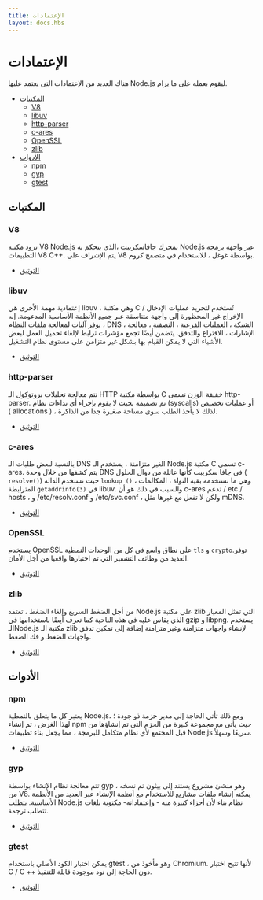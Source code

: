 ```yaml
---
title: الإعتمادات
layout: docs.hbs
---
```


# الإعتمادات

هناك العديد من الإعتمادات التي يعتمد عليها Node.js ليقوم بعمله على ما يرام.

- [المكتبات](#libraries)
  - [V8](#v8)
  - [libuv](#libuv)
  - [http-parser](#http-parser)
  - [c-ares](#c-ares)
  - [OpenSSL](#openssl)
  - [zlib](#zlib)
- [الأدوات](#tools)
  - [npm](#npm)
  - [gyp](#gyp)
  - [gtest](#gtest)

## <!--libraries-->المكتبات

### V8

تزود مكتبة V8 <span dir='ltr'> Node.js </span> بمحرك جافاسكريبت ،الذي يتحكم به Node.js عبر واجهة برمجة التطبيقات V8 C++. يتم الإشراف على V8 بواسطة غوغل ، للاستخدام في متصفح كروم.

- [التوثيق](https://v8docs.nodesource.com/)

### libuv

إعتمادية مهمة الأخرى هي libuv ، وهي مكتبة C تُستخدم لتجريد عمليات الإدخال / الإخراج غير المحظورة إلى واجهة متناسقة عبر جميع الأنظمة الأساسية المدعومة. إنه يوفر آليات لمعالجة ملفات النظام ، DNS ، الشبكة ، العمليات الفرعية ، التصفية ، معالجة الإشارات ، الاقتراع والتدفق. يتضمن أيضًا تجمع مؤشرات ترابط لإلغاء تحميل العمل لبعض الأشياء التي لا يمكن القيام بها بشكل غير متزامن على مستوى نظام التشغيل.

- [التوثيق](http://docs.libuv.org/)

### http-parser

تتم معالجة تحليلات بروتوكول الـ HTTP بواسطة مكتبة C خفيفة الوزن تسمى http-parser. تم تصميمه بحيث لا يقوم بإجراء أي نداءات نظام (syscalls) أو عمليات تخصيص ( allocations ) ، لذلك لا يأخذ الطلب سوى مساحة صغيرة جدا من الذاكرة.

- [التوثيق](https://github.com/joyent/http-parser/)

### c-ares

بالنسبة لبعض طلبات الـ DNS الغير متزامنة ، يستخدم الـ Node.js مكتبة C تسمى c-ares. يتم كشفها من خلال وحدة DNS في جافا سكريبت كأنها عائلة من دوال الحلول ( `resolve()`) حيث تستخدم الدالة `lookup ()` ، وهي ما تستخدمه بقية النواة ، المكالمات المترابطة `getaddrinfo(3)` في libuv. والسبب في ذلك هو أن c-ares تدعم / etc / hosts ، و /etc/resolv.conf و /etc/svc.conf ، ولكن لا تفعل مع غيرها مثل mDNS.

- [التوثيق](https://c-ares.haxx.se/docs.html)

### OpenSSL

يستخدم OpenSSL على نطاق واسع في كل من الوحدات النمطية `tls` و `crypto`.توفر العديد من وظائف التشفير التي تم اختبارها واقعيا من أجل الأمان.

- [التوثيق](https://www.openssl.org/docs/)

### zlib

من أجل الضغط السريع وإلغاء الضغط ، تعتمد Node.js على مكتبة zlib التي تمثل المعيار الذي يقاس عليه في هذه الناحية كما تعرف أيضًا باستخدامها في gzip و libpng. يستخدم الـNode.js مكتبة الـ zlib لإنشاء واجهات متزامنة وغير متزامنة إضافة إلى تمكين تدفق واجهات الضغط و فك الضغط.

- [التوثيق](http://www.zlib.net/manual.html)

## <!--tools-->الأدوات

### npm

يعتبر كل ما يتعلق بالنمطية Node.js، ومع ذلك تأتي الحاجة إلى مدير حزمة ذو جودة ؛ لهذا الغرض ، تم إنشاء npm حيث يأتي مع مجموعة كبيرة من الحزم التي تم إنشاؤها من قبل المجتمع لأي نظام متكامل للبرمجة ، مما يجعل بناء تطبيقات Node.js سريعًا وسهلاً.

- [التوثيق](https://docs.npmjs.com/)

### gyp

تتم معالجة نظام الإنشاء بواسطة gyp ، وهو منشئ مشروع يستند إلى بيثون تم نسخه من V8. يمكنه إنشاء ملفات مشاريع للاستخدام مع أنظمة الإنشاء عبر العديد من الأنظمة الأساسية. يتطلب Node.js نظام بناء لأن أجزاء كبيرة منه - وإعتماداته- مكتوبة بلغات تتطلب ترجمة.

- [التوثيق](https://gyp.gsrc.io/docs/UserDocumentation.md)

### gtest

يمكن اختبار الكود الأصلي باستخدام gtest ، وهو مأخوذ من Chromium. لأنها تتيح اختبار C / C ++ دون الحاجة إلى نود موجودة قابلة للتنفيذ.

- [التوثيق](https://code.google.com/p/googletest/wiki/V1_7_Documentation)
